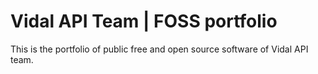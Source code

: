 # Vidal API Team | FOSS portfolio

This is the portfolio of public free and open source software of Vidal API team.
